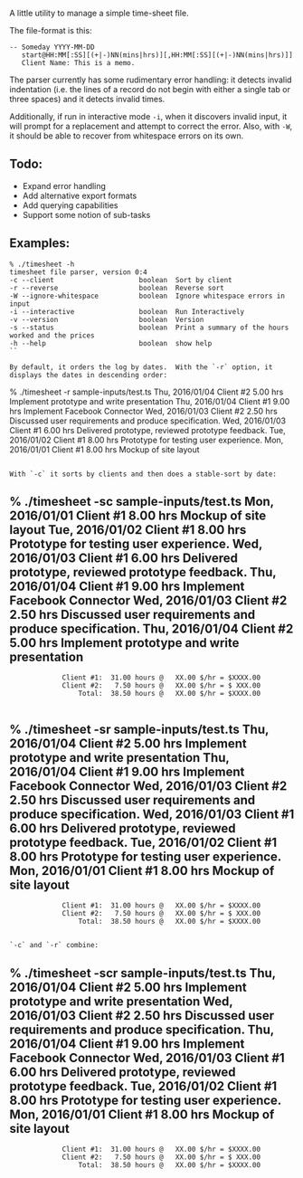 A little utility to manage a simple time-sheet file.

The file-format is this:

```
-- Someday YYYY-MM-DD
   start@HH:MM[:SS][(+|-)NN(mins|hrs)][,HH:MM[:SS][(+|-)NN(mins|hrs)]]
   Client Name: This is a memo.	
```

The parser currently has some rudimentary error handling: it detects invalid indentation (i.e. the lines of
a record do not begin with either a single tab or three spaces) and it detects invalid times.

Additionally, if run in interactive mode `-i`, when it discovers invalid input, it will prompt for a replacement
and attempt to correct the error.  Also, with `-W`, it should be able to recover from whitespace errors on its own.

## Todo:

- Expand error handling
- Add alternative export formats
- Add querying capabilities
- Support some notion of sub-tasks

## Examples:

```
% ./timesheet -h
timesheet file parser, version 0:4
-c --client                     boolean  Sort by client
-r --reverse                    boolean  Reverse sort
-W --ignore-whitespace          boolean  Ignore whitespace errors in input
-i --interactive                boolean  Run Interactively
-v --version                    boolean  Version
-s --status                     boolean  Print a summary of the hours worked and the prices
-h --help                       boolean  show help
``

By default, it orders the log by dates.  With the `-r` option, it displays the dates in descending order:

```
% ./timesheet -r sample-inputs/test.ts
Thu, 2016/01/04  Client #2    5.00 hrs  Implement prototype and write presentation
Thu, 2016/01/04  Client #1    9.00 hrs  Implement Facebook Connector
Wed, 2016/01/03  Client #2    2.50 hrs  Discussed user requirements and produce specification.
Wed, 2016/01/03  Client #1    6.00 hrs  Delivered prototype, reviewed prototype feedback.
Tue, 2016/01/02  Client #1    8.00 hrs  Prototype for testing user experience.
Mon, 2016/01/01  Client #1    8.00 hrs  Mockup of site layout
```

With `-c` it sorts by clients and then does a stable-sort by date:

```
% ./timesheet -sc sample-inputs/test.ts
Mon, 2016/01/01  Client #1    8.00 hrs  Mockup of site layout
Tue, 2016/01/02  Client #1    8.00 hrs  Prototype for testing user experience.
Wed, 2016/01/03  Client #1    6.00 hrs  Delivered prototype, reviewed prototype feedback.
Thu, 2016/01/04  Client #1    9.00 hrs  Implement Facebook Connector
Wed, 2016/01/03  Client #2    2.50 hrs  Discussed user requirements and produce specification.
Thu, 2016/01/04  Client #2    5.00 hrs  Implement prototype and write presentation
------------------------------------------------------------------------------------------------------------------------
                 Client #1:  31.00 hours @   XX.00 $/hr = $XXXX.00
                 Client #2:   7.50 hours @   XX.00 $/hr = $ XXX.00
                     Total:  38.50 hours @   XX.00 $/hr = $XXXX.00
```

```
% ./timesheet -sr sample-inputs/test.ts
Thu, 2016/01/04  Client #2    5.00 hrs  Implement prototype and write presentation
Thu, 2016/01/04  Client #1    9.00 hrs  Implement Facebook Connector
Wed, 2016/01/03  Client #2    2.50 hrs  Discussed user requirements and produce specification.
Wed, 2016/01/03  Client #1    6.00 hrs  Delivered prototype, reviewed prototype feedback.
Tue, 2016/01/02  Client #1    8.00 hrs  Prototype for testing user experience.
Mon, 2016/01/01  Client #1    8.00 hrs  Mockup of site layout
------------------------------------------------------------------------------------------------------------------------
                 Client #1:  31.00 hours @   XX.00 $/hr = $XXXX.00
                 Client #2:   7.50 hours @   XX.00 $/hr = $ XXX.00
                     Total:  38.50 hours @   XX.00 $/hr = $XXXX.00
```

`-c` and `-r` combine:

```
% ./timesheet -scr sample-inputs/test.ts
Thu, 2016/01/04  Client #2    5.00 hrs  Implement prototype and write presentation
Wed, 2016/01/03  Client #2    2.50 hrs  Discussed user requirements and produce specification.
Thu, 2016/01/04  Client #1    9.00 hrs  Implement Facebook Connector
Wed, 2016/01/03  Client #1    6.00 hrs  Delivered prototype, reviewed prototype feedback.
Tue, 2016/01/02  Client #1    8.00 hrs  Prototype for testing user experience.
Mon, 2016/01/01  Client #1    8.00 hrs  Mockup of site layout
------------------------------------------------------------------------------------------------------------------------
                 Client #1:  31.00 hours @   XX.00 $/hr = $XXXX.00
                 Client #2:   7.50 hours @   XX.00 $/hr = $ XXX.00
                     Total:  38.50 hours @   XX.00 $/hr = $XXXX.00
```

